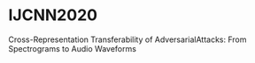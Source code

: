 # IJCNN2020
Cross-Representation Transferability of AdversarialAttacks: From Spectrograms to Audio Waveforms
